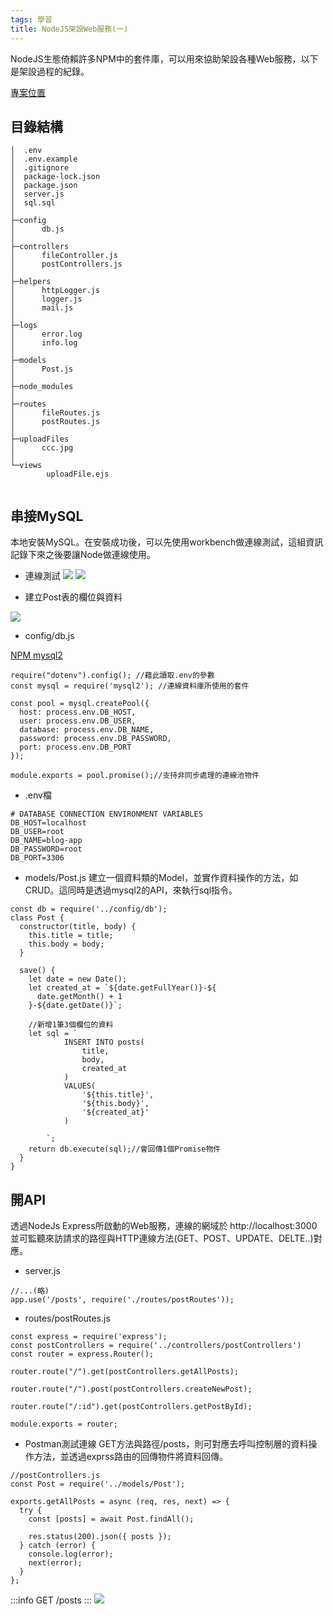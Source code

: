 ```yaml
---
tags: 學習
title: NodeJS架設Web服務(一)
---
```


NodeJS生態倚賴許多NPM中的套件庫，可以用來協助架設各種Web服務，以下是架設過程的紀錄。

[專案位置](https://github.com/lian0103/NodeAPI)

<!-- more --> 

## 目錄結構
```
│  .env
│  .env.example
│  .gitignore
│  package-lock.json
│  package.json
│  server.js
│  sql.sql
│  
├─config
│      db.js
│      
├─controllers
│      fileController.js
│      postControllers.js
│      
├─helpers
│      httpLogger.js
│      logger.js
│      mail.js
│      
├─logs
│      error.log
│      info.log
│      
├─models
│      Post.js
│      
├─node_modules
│      
├─routes
│      fileRoutes.js
│      postRoutes.js
│      
├─uploadFiles
│      ccc.jpg
│      
└─views
        uploadFile.ejs
        

```

## 串接MySQL
本地安裝MySQL。在安裝成功後，可以先使用workbench做連線測試，這組資訊記錄下來之後要讓Node做連線使用。

- 連線測試
![](https://i.imgur.com/lC9qWYd.jpg)
![](https://i.imgur.com/XB5c2Bt.jpg)

- 建立Post表的欄位與資料

![](https://i.imgur.com/OrOogrN.jpg)


- config/db.js

[NPM mysql2](https://www.npmjs.com/package/mysql2)

```javascript=
require("dotenv").config(); //藉此讀取.env的參數
const mysql = require('mysql2'); //連線資料庫所使用的套件

const pool = mysql.createPool({
  host: process.env.DB_HOST,
  user: process.env.DB_USER,
  database: process.env.DB_NAME,
  password: process.env.DB_PASSWORD,
  port: process.env.DB_PORT
});

module.exports = pool.promise();//支持非同步處理的連線池物件

```

- .env檔
```shell=
# DATABASE CONNECTION ENVIRONMENT VARIABLES
DB_HOST=localhost
DB_USER=root
DB_NAME=blog-app
DB_PASSWORD=root
DB_PORT=3306
```


- models/Post.js
建立一個資料類的Model，並實作資料操作的方法，如CRUD。這同時是透過mysql2的API，來執行sql指令。

```javascript=
const db = require('../config/db');
class Post {
  constructor(title, body) {
    this.title = title;
    this.body = body;
  }

  save() {
    let date = new Date();
    let created_at = `${date.getFullYear()}-${
      date.getMonth() + 1
    }-${date.getDate()}`;
    
    //新增1筆3個欄位的資料
    let sql = `
            INSERT INTO posts(
                title,
                body,
                created_at
            )
            VALUES(
                '${this.title}',
                '${this.body}',
                '${created_at}'
            )
        
        `;
    return db.execute(sql);//會回傳1個Promise物件
  }
}

```
## 開API
透過NodeJs Express所啟動的Web服務，連線的網域於 http://localhost:3000
並可監聽來訪請求的路徑與HTTP連線方法(GET、POST、UPDATE、DELTE..)對應。

- server.js
```javascript=
//...(略)
app.use('/posts', require('./routes/postRoutes'));

```
- routes/postRoutes.js
```javascript=
const express = require('express');
const postControllers = require('../controllers/postControllers')
const router = express.Router();

router.route("/").get(postControllers.getAllPosts);

router.route("/").post(postControllers.createNewPost);

router.route("/:id").get(postControllers.getPostById);

module.exports = router;
```


- Postman測試連線
GET方法與路徑/posts，則可對應去呼叫控制層的資料操作方法，並透過exprss路由的回傳物件將資料回傳。

```javascript=
//postControllers.js
const Post = require('../models/Post');

exports.getAllPosts = async (req, res, next) => {
  try {
    const [posts] = await Post.findAll();

    res.status(200).json({ posts });
  } catch (error) {
    console.log(error);
    next(error);
  }
};
```
:::info
GET  /posts
:::
![](https://i.imgur.com/cjUhayn.jpg)
